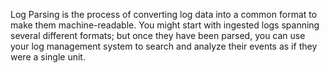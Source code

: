Log Parsing is the process of converting log data into a common format to make them machine-readable. You might start with ingested logs spanning several different formats; but once they have been parsed, you can use your log management system to search and analyze their events as if they were a single unit.
